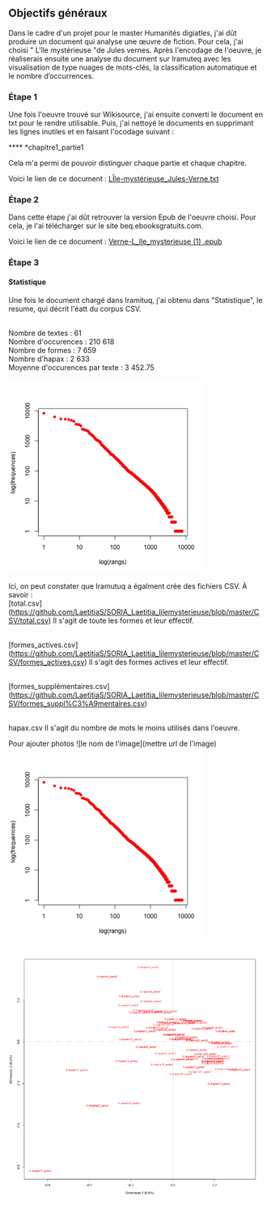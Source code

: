 ## Objectifs généraux
Dans le cadre d'un projet pour le master Humanités digiatles, j'ai dût produire un document qui analyse une œuvre de fiction. Pour cela, j'ai choisi " L'île mystérieuse "de Jules vernes. Après l'encodage de l'oeuvre, je réaliserais ensuite une analyse du document sur Iramuteq avec les visualisation de type nuages de mots-clés, la classification automatique et le nombre d’occurrences. 

### Étape 1 
Une fois l'oeuvre trouvé sur Wikisource, j'ai ensuite converti le document en txt pour le rendre utilisable. Puis, j'ai nettoyé le documents en supprimant les lignes inutiles et en faisant l'ocodage suivant : 

**** *chapitre1_partie1 

Cela m'a permi de pouvoir distinguer chaque partie et chaque chapitre. 

Voici le lien de ce document : [LÎle-mystérieuse_Jules-Verne.txt](https://github.com/LaetitiaS/SORIA_Laetitia_lilemysterieuse/blob/master/LI%CC%82le-myste%CC%81rieuse_Jules-Verne.txt)

### Étape 2

Dans cette étape j'ai dût retrouver la version Epub de l'oeuvre choisi. Pour cela, je l'ai télécharger sur le site beq.ebooksgratuits.com. 

Voici le lien de ce document : [Verne-L_Ile_mysterieuse (1) .epub](https://github.com/LaetitiaS/SORIA_Laetitia_lilemysterieuse/blob/master/Verne-L_Ile_mysterieuse%20(1).epub)

### Étape 3 

#### Statistique

Une fois le document chargé dans Iramituq, j'ai obtenu dans "Statistique", le resume, qui décrit l'éatt du corpus CSV. 

<br/> Nombre de textes : 61 
<br/> Nombre d'occurences : 210 618
<br/> Nombre de formes : 7 659 
<br/> Nombre d'hapax : 2 633 
<br/> Moyenne d'occurences par texte : 3 452.75

![zipf.png](https://github.com/LaetitiaS/SORIA_Laetitia_lilemysterieuse/blob/master/images/zipf.png)

Ici, on peut constater que Iramutuq a égalment crée des fichiers CSV. À savoir : 
<br/> [total.csv] (https://github.com/LaetitiaS/SORIA_Laetitia_lilemysterieuse/blob/master/CSV/total.csv) 
Il s'agit de toute les formes et leur effectif.

<br/> [formes_actives.csv] (https://github.com/LaetitiaS/SORIA_Laetitia_lilemysterieuse/blob/master/CSV/formes_actives.csv)
Il s'agit des formes actives et leur effectif.

<br/> [formes_supplémentaires.csv] (https://github.com/LaetitiaS/SORIA_Laetitia_lilemysterieuse/blob/master/CSV/formes_suppl%C3%A9mentaires.csv) 

<br/> hapax.csv 
Il s'agit du nombre de mots le moins utilisés dans l'oeuvre. 








Pour ajouter photos 
![le nom de l'image](mettre url de l'image)
![zipf.png](https://github.com/LaetitiaS/SORIA_Laetitia_lilemysterieuse/blob/master/images/zipf.png)
![afcf_col.png](https://github.com/LaetitiaS/SORIA_Laetitia_lilemysterieuse/blob/master/images/afcf_col.png)

